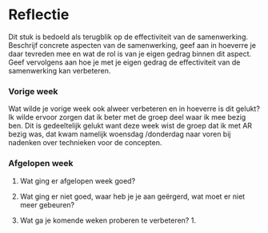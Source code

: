 Reflectie
==========

Dit stuk is bedoeld als terugblik op de effectiviteit van de samenwerking.
Beschrijf concrete aspecten van de samenwerking, geef aan in hoeverre je daar tevreden mee en wat de rol is
 van je eigen gedrag binnen dit aspect. Geef vervolgens aan hoe je met je eigen gedrag de effectiviteit van 
 de samenwerking kan verbeteren.
 

### Vorige week
Wat wilde je vorige week ook alweer verbeteren en in hoeverre is dit gelukt?   
Ik wilde ervoor zorgen dat ik beter met de groep deel waar ik mee bezig ben. Dit is gedeeltelijk gelukt want deze week wist de groep dat ik met AR bezig was, dat kwam namelijk woensdag /donderdag naar voren bij nadenken over technieken voor de concepten.

### Afgelopen week
1.  Wat ging er afgelopen week goed?

2. Wat ging er niet goed, waar heb je je aan geërgerd, wat moet er niet meer gebeuren?
 
3. Wat ga je komende weken proberen te verbeteren?
    1.  